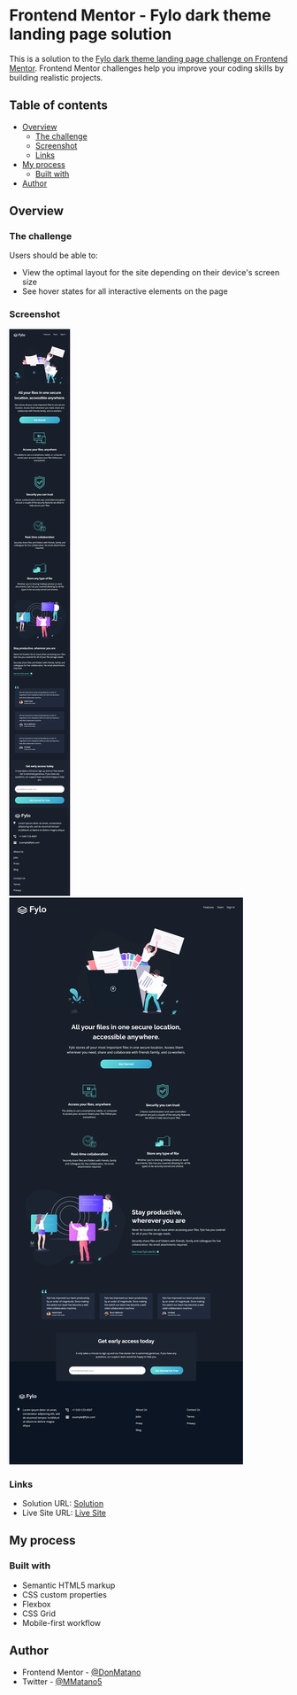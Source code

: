 # Frontend Mentor - Fylo dark theme landing page solution

This is a solution to the [Fylo dark theme landing page challenge on Frontend Mentor](https://www.frontendmentor.io/challenges/fylo-dark-theme-landing-page-5ca5f2d21e82137ec91a50fd). Frontend Mentor challenges help you improve your coding skills by building realistic projects. 

## Table of contents

- [Overview](#overview)
  - [The challenge](#the-challenge)
  - [Screenshot](#screenshot)
  - [Links](#links)
- [My process](#my-process)
  - [Built with](#built-with)
- [Author](#author)

## Overview

### The challenge

Users should be able to:

- View the optimal layout for the site depending on their device's screen size
- See hover states for all interactive elements on the page

### Screenshot

![Mobile](./screenshots/mobile.png)
![Desktop](./screenshots/desktop.png)

### Links

- Solution URL: [Solution](https://www.frontendmentor.io/solutions/fylo-dark-theme-html-css-grid-flexbox-H1NySL8Hc)
- Live Site URL: [Live Site](https://donmatano.github.io/Fylo-dark-theme-landing-page-Frontend-Mentor/)

## My process

### Built with

- Semantic HTML5 markup
- CSS custom properties
- Flexbox
- CSS Grid
- Mobile-first workflow

## Author

- Frontend Mentor - [@DonMatano](https://www.frontendmentor.io/profile/DonMatano)
- Twitter - [@MMatano5](https://www.twitter.com/MMatano5)
